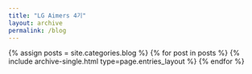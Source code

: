 ```yaml
---
title: "LG Aimers 4기"
layout: archive
permalink: /blog
---
```


{% assign posts = site.categories.blog %}
{% for post in posts %} {% include archive-single.html type=page.entries_layout %} {% endfor %}